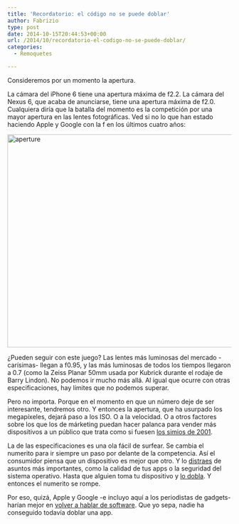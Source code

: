 ```yaml
---
title: 'Recordatorio: el código no se puede doblar'
author: Fabrizio
type: post
date: 2014-10-15T20:44:53+00:00
url: /2014/10/recordatorio-el-codigo-no-se-puede-doblar/
categories:
  - Remoquetes

---
```

Consideremos por un momento la apertura.

La cámara del iPhone 6 tiene una apertura máxima de f2.2. La cámara del Nexus 6, que acaba de anunciarse, tiene una apertura máxima de f2.0. Cualquiera diría que la batalla del momento es la competición por una mayor apertura en las lentes fotográficas. Ved si no lo que han estado haciendo Apple y Google con la f en los últimos cuatro años:

[<img class="aligncenter size-full wp-image-244777165" src="https://i1.wp.com/remoquete.com/wp-content/uploads/2014/10/aperture.png?resize=780%2C478" alt="aperture" width="780" height="478" srcset="https://i1.wp.com/remoquete.com/wp-content/uploads/2014/10/aperture.png?w=863 863w, https://i1.wp.com/remoquete.com/wp-content/uploads/2014/10/aperture.png?resize=300%2C183 300w, https://i1.wp.com/remoquete.com/wp-content/uploads/2014/10/aperture.png?resize=150%2C91 150w, https://i1.wp.com/remoquete.com/wp-content/uploads/2014/10/aperture.png?resize=400%2C245 400w, https://i1.wp.com/remoquete.com/wp-content/uploads/2014/10/aperture.png?resize=800%2C490 800w, https://i1.wp.com/remoquete.com/wp-content/uploads/2014/10/aperture.png?resize=200%2C122 200w" sizes="(max-width: 780px) 100vw, 780px" data-recalc-dims="1" />][1]

¿Pueden seguir con este juego? Las lentes más luminosas del mercado -carísimas- llegan a f0.95, y las más luminosas de todos los tiempos llegaron a 0.7 (como la Zeiss Planar 50mm usada por Kubrick durante el rodaje de Barry Lindon). No podemos ir mucho más allá. Al igual que ocurre con otras especificaciones, hay límites que no podemos superar.

Pero no importa. Porque en el momento en que un número deje de ser interesante, tendremos otro. Y entonces la apertura, que ha usurpado los megapíxeles, dejará paso a los ISO. O a la velocidad. O a otros factores sobre los que los de márketing puedan hacer palanca para vender más dispositivos a un público que trata como si fuesen [los simios de 2001][2].

La de las especificaciones es una ola fácil de surfear. Se cambia el numerito para ir siempre un paso por delante de la competencia. Así el consumidor piensa que un dispositivo es mejor que otro. Y lo [distraes][3] de asuntos más importantes, como la calidad de tus apps o la seguridad del sistema operativo. Hasta que alguien toma tu dispositivo y [lo dobla][4]. Y entonces el numerito se rompe.

Por eso, quizá, Apple y Google -e incluyo aquí a los periodistas de gadgets- harían mejor en [volver a hablar de software][5]. Que yo sepa, nadie ha conseguido todavía doblar una app.

 [1]: https://i1.wp.com/remoquete.com/wp-content/uploads/2014/10/aperture.png
 [2]: https://www.youtube.com/watch?v=ML1OZCHixR0
 [3]: http://remoquete.com/2014/09/el-dedo-y-la-luna/
 [4]: http://www.computerbild.de/artikel/cb-News-Handy-Apple-boycotts-COMPUTER-BILD-An-open-letter-to-Tim-Cook-10953399.html
 [5]: http://remoquete.com/2014/05/volvamos-a-hablar-de-software/